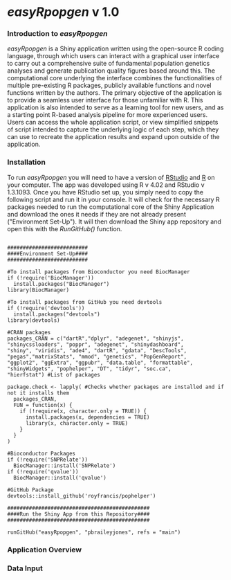 # ***easyRpopgen* v 1.0**

### **Introduction to *easyRpopgen***

*easyRpopgen* is a Shiny application written using the open-source R coding language, through which users can interact with a graphical user interface to carry out a comprehensive suite of fundamental population genetics analyses and generate publication quality figures based around this. The computational core underlying the interface combines the functionalities of multiple pre-existing R packages, publicly available functions and novel functions written by the authors. The primary objective of the application is to provide a seamless user interface for those unfamiliar with R. This application is also intended to serve as a learning tool for new users, and as a starting point R-based analysis pipeline for more experienced users. Users can access  the whole application script, or view simplified snippets of script intended to capture the underlying logic of each step, which they can use to recreate the application results and expand upon outside of the application.

### **Installation**

To run *easyRpopgen* you will need to have a version of [RStudio](https://rstudio.com/products/rstudio/download/#download) and [R](https://cran.r-project.org/src/base/R-4/) on your computer. The app was developed using R v 4.02 and RStudio v 1.3.1093. Once you have RStudio set up, you simply need to copy the following script and run it in your console. It will check for the necessary R packages needed to run the computational core of the Shiny Application and download the ones it needs if they are not already present ("Environment Set-Up"). It will then download the Shiny app repository and open this with the *RunGitHub()* function.

```{r, eval = FALSE}

##########################
####Environment Set-Up####
##########################

#To install packages from Bioconductor you need BiocManager
if (!require('BiocManager'))
  install.packages("BiocManager")
library(BiocManager)

#To install packages from GitHub you need devtools
if (!require('devtools'))
  install.packages("devtools")
library(devtools)

#CRAN packages
packages_CRAN = c("dartR","dplyr", "adegenet", "shinyjs", "shinycssloaders", "poppr", "adegenet", "shinydashboard",
"shiny", "viridis", "ade4", "dartR", "gdata", "DescTools", "pegas","matrixStats", "mmod", "genetics", "PopGenReport",
"ggplot2", "ggExtra", "ggpubr", "data.table", "formattable", "shinyWidgets", "pophelper", "DT", "tidyr", "soc.ca",
"hierfstat") #List of packages

package.check <- lapply( #Checks whether packages are installed and if not it installs them
  packages_CRAN,
  FUN = function(x) {
    if (!require(x, character.only = TRUE)) {
      install.packages(x, dependencies = TRUE)
      library(x, character.only = TRUE)
    }
  }
)

#Bioconductor Packages
if (!require('SNPRelate')) 
  BiocManager::install('SNPRelate')
if (!require('qvalue')) 
  BiocManager::install('qvalue')

#GitHub Package
devtools::install_github('royfrancis/pophelper')

##############################################
####Run the Shiny App from this Repository####
##############################################

runGitHub("easyRpopgen", "pbraileyjones", refs = "main")

```

### **Application Overview**


### **Data Input**
